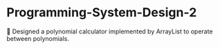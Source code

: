 # Programming-System-Design-2
	Designed a polynomial calculator implemented by ArrayList to operate between polynomials.
